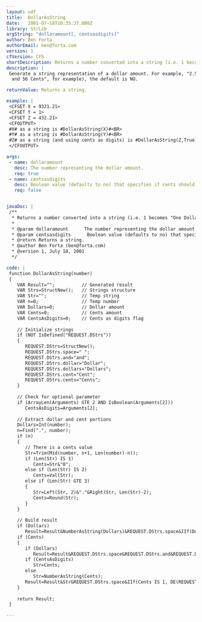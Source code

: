 ```yaml
---
layout: udf
title:  DollarAsString
date:   2001-07-18T10:35:37.000Z
library: StrLib
argString: "dollaramount[, centsasdigits]"
author: Ben Forta
authorEmail: ben@forta.com
version: 1
cfVersion: CF5
shortDescription: Returns a number converted into a string (i.e. 1 becomes "One Dollar").
description: |
 Generate a string representation of a dollar amount. For example, "2.56" generates "Two Dollars and Fifty Six Cents." This function will round cents to two spaces (so .329 is treated as .33). Optional parameter is a YES/NO flag specifying whether  or not cents should be displayed as digits ("Two Dollars
  and 56 Cents", for example), the default is NO.

returnValue: Returns a string.

example: |
 <CFSET X = 9321.21>
 <CFSET Y = 1>
 <CFSET Z = 432.21>
 <CFOUTPUT>
 #X# as a string is #DollarAsString(X)#<BR>
 #Y# as a string is #DollarAsString(Y)#<BR>
 #Z# as a string (and using cents as digits) is #DollarAsString(Z,True)#<BR>
 </CFOUTPUT>

args:
 - name: dollaramount
   desc: The number representing the dollar amount.
   req: true
 - name: centsasdigits
   desc: Boolean value (defaults to no) that specifies if cents should be displayed as digits.
   req: false


javaDoc: |
 /**
  * Returns a number converted into a string (i.e. 1 becomes "One Dollar").
  * 
  * @param dollaramount      The number representing the dollar amount. 
  * @param centsasdigits      Boolean value (defaults to no) that specifies if cents should be displayed as digits. 
  * @return Returns a string. 
  * @author Ben Forta (ben@forta.com) 
  * @version 1, July 18, 2001 
  */

code: |
 function DollarAsString(number)
 {
    VAR Result="";          // Generated result
    VAR Strs=StructNew();   // Strings structure
    VAR Str="";             // Temp string
    VAR n=0;                // Temp number
    VAR Dollars=0;          // Dollar amount
    VAR Cents=0;            // Cents amount
    VAR CentsAsDigits=0;    // Cents as digits flag
    
    // Initialize strings
    if (NOT IsDefined("REQUEST.DStrs"))
    {
       REQUEST.DStrs=StructNew();
       REQUEST.DStrs.space=" ";
       REQUEST.DStrs.and="and";
       REQUEST.DStrs.dollar="Dollar";
       REQUEST.DStrs.dollars="Dollars";
       REQUEST.DStrs.cent="Cent";
       REQUEST.DStrs.cents="Cents";
    }
    
    // Check for optional parameter
    if (ArrayLen(Arguments) GTE 2 AND IsBoolean(Arguments[2]))
       CentsAsDigits=Arguments[2];
    
    // Extract dollar and cent portions
    Dollars=Int(number);
    n=Find(".", number);
    if (n)
    {
       // There is a cents value
       Str=Trim(Mid(number, n+1, Len(number)-n));
       if (Len(Str) IS 1)
          Cents=Str&"0";
       else if (Len(Str) IS 2)
          Cents=Val(Str);
       else if (Len(Str) GTE 3)
       {
          Str=Left(Str, 2)&"."&Right(Str, Len(Str)-2);
          Cents=Round(Str);
       }
    }
       
    // Build result
    if (Dollars)
       Result=Result&NumberAsString(Dollars)&REQUEST.DStrs.space&IIf(Dollars IS 1, DE(REQUEST.DStrs.dollar), DE(REQUEST.DStrs.dollars));
    if (Cents)
    {
       if (Dollars)
          Result=Result&REQUEST.DStrs.space&REQUEST.DStrs.and&REQUEST.DStrs.space;
       if (CentsAsDigits)
          Str=Cents;
       else
          Str=NumberAsString(Cents);
       Result=Result&Str&REQUEST.DStrs.space&IIf(Cents IS 1, DE(REQUEST.DStrs.cent), DE(REQUEST.DStrs.cents));
    }
    
    return Result;
 }

---
```


